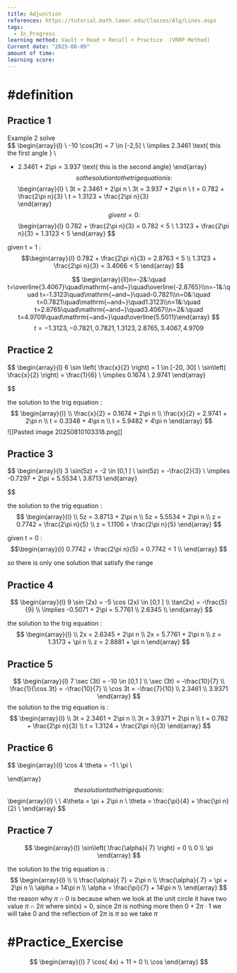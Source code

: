 ```yaml
---
title: Adjunction
references: https://tutorial.math.lamar.edu/Classes/Alg/Lines.aspx
tags:
  - In_Progress
learning method: Vault + Read + Recall + Practice  (VRRP Method)
Current date: "2025-08-09"
amount of time: 
learning score:
---
```

# #definition 


## Practice 1 
Example 2 solve  
$$
\begin{array}{l}  \\
-10 \cos(3t) =  7  \in  [-2,5]  \\
 \implies  2.3461  \text{ this the first angle } \\
 - 2.3461 +  2\pi   =  3.937   \text{ this is the second angle}
\end{array}
$$
so the solution to the trig equation is  : 
$$
\begin{array}{l} \\
3t   =    2.3461   +  2\pi n      \\
3t =  3.937   + 2\pi n      \\
t  =  0.782   +  \frac{2\pi n}{3}  \\
t  =  1.3123 +  \frac{2\pi n}{3}  
\end{array}
$$
given  t  =    0 : 
$$\begin{array}{l}
 0.782   +  \frac{2\pi n}{3}   =  0.782  < 5  \\
 1.3123 +  \frac{2\pi n}{3}    =  1.3123    < 5 
\end{array}
$$ 

given  t   =    1 : 
$$\begin{array}{l}
 0.782   +  \frac{2\pi n}{3}   = 2.8763  < 5  \\
 1.3123 +  \frac{2\pi n}{3}    =  3.4066   < 5 
\end{array}
$$

$$
\begin{array}{ll}n=-2&:\quad t=\overline{3.4067}\quad\mathrm{~and~}\quad\overline{-2.8765}\\n=-1&:\quad t=-1.3123\quad\mathrm{~and~}\quad-0.7821\\n=0&:\quad t=0.7821\quad\mathrm{~and~}\quad1.3123\\n=1&:\quad t=2.8765\quad\mathrm{~and~}\quad3.4067\\n=2&:\quad t=4.9709\quad\mathrm{~and~}\quad\overline{5.5011}\end{array}
$$
$$
t=-1.3123,-0.7821,0.7821,1.3123,2.8765,3.4067,4.9709
$$

## Practice 2  

$$
\begin{array}{l} 
6 \sin \left( \frac{x}{2} \right)   = 1 \in  [-20, 30]   \\
\sin\left( \frac{x}{2} \right)  =  \frac{1}{6}   \\
\implies 0.1674   \\
2.9741
\end{array}

$$

the solution to the trig equation : 
$$
\begin{array}{l} \\
\frac{x}{2}   =   0.1674   +  2\pi n      \\
\frac{x}{2}   = 2.9741  +  2\pi n     \\
t  =  0.3348   +  4\pi n    \\
t  =  5.9482  +  4\pi n
\end{array}
$$
![[Pasted image 20250810103318.png]]

## Practice  3 



$$
\begin{array}{l} 
3 \sin(5z)  =   -2   \in  [0,1 ]  \\
\sin(5z)  = -\frac{2}{3}    \\
\implies  -0.7297 + 2\pi   = 5.5534    \\
3.8713 
\end{array}

$$

the solution to the trig equation : 
$$
\begin{array}{l} \\
5z   =    3.8713    +  2\pi n        \\
5z     =  5.5534  +  2\pi n     \\
z  =   0.7742 +   \frac{2\pi n}{5}  \\
z  = 1.1106 +  \frac{2\pi n}{5} 
\end{array}
$$

given  t  =    0 : 
$$\begin{array}{l}
 0.7742 +   \frac{2\pi n}{5}  =  0.7742    < 1  \\
\end{array}
$$

so there is only one solution that satisfy the range  


## Practice  4 


$$
\begin{array}{l} 
9 \sin (2x) =   -5 \cos (2x)    \in  [0,1 ]  \\
\tan(2x)    = -\frac{5}{9}   \\
\implies -0.5071  + 2\pi  = 5.7761  \\
 2.6345    \\
\end{array}
$$

the solution to the trig equation : 
$$
\begin{array}{l} \\
2x  = 2.6345   +  2\pi n        \\
2x     =   5.7761  +  2\pi n     \\
z  =    1.3173   +  \pi n  \\
z  = 2.8881  + \pi n 
\end{array}
$$




## Practice 5 

$$
\begin{array}{l} 
7 \sec (3t)  =   -10     \in  [0,1 ]  \\
\sec (3t)  =   -\frac{10}{7}   \\
\frac{1}{\cos 3t}  =   -\frac{10}{7}   \\
\cos 3t  =   -\frac{7}{10}    \\
2.3461   \\
3.9371 
\end{array}
$$
the solution to the trig equation is : 
$$
\begin{array}{l} \\
3t  = 2.3461    +  2\pi n        \\
3t     =   3.9371 +  2\pi n     \\
t  = 0.782    +  \frac{2\pi n}{3}  \\
t     =  1.3124 +  \frac{2\pi n}{3}
\end{array}
$$




## Practice 6 

$$
\begin{array}{l} 
\cos 4 \theta  = -1     \\
\pi   \\
 
\end{array}
$$
the solution to the trig equation is : 
$$
\begin{array}{l} \\       \\
4\theta     =   \pi +  2\pi n     \\
\theta     =   \frac{\pi}{4} +  \frac{\pi n}{2}     \\
\end{array}
$$

## Practice 7  

$$
\begin{array}{l} 
\sin\left(  \frac{\alpha}{  7}  \right)  =   0    \\
 0 \\
\pi \end{array}
$$


the solution to the trig equation is : 
$$
\begin{array}{l} \\       \\
 \frac{\alpha}{  7}  =    2\pi n     \\
 \frac{\alpha}{  7}   =   \pi +     2\pi n    \\
\alpha  =    14\pi n    \\
\alpha  =   \frac{\pi}{7} +     14\pi n     \\
\end{array}
$$
the reason why  $\pi \cap 0$ is because when we look at the unit circle it have two value $\pi \cap 2\pi$ where  sin(x) =  0, since $2\pi$ is nothing more then $0+2\pi \cdot{1}$ we will take 0 and the reflection of $2\pi$ is  $\pi$ so we take $\pi$

# #Practice_Exercise 
$$
\begin{array}{l} 
7 \cos( 4x)  + 11  = 0  \\
\cos 
\end{array}
$$